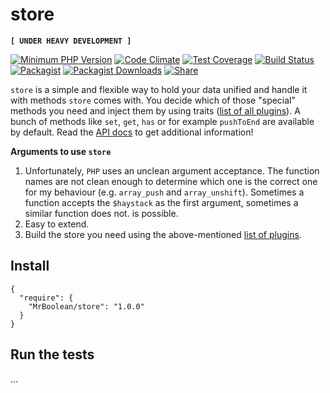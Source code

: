 # store
**`[ UNDER HEAVY DEVELOPMENT ]`**

[![Minimum PHP Version](https://img.shields.io/badge/php-%3E%3D%205.5-8892BF.svg?style=flat-square)](https://php.net/)
[![Code Climate](https://codeclimate.com/github/MrBoolean/store/badges/gpa.svg)](https://codeclimate.com/github/MrBoolean/store)
[![Test Coverage](https://codeclimate.com/github/MrBoolean/store/badges/coverage.svg)](https://codeclimate.com/github/MrBoolean/store/coverage)
[![Build Status](https://travis-ci.org/MrBoolean/store.svg?branch=master)](https://travis-ci.org/MrBoolean/store)
[![Packagist](https://img.shields.io/packagist/v/MrBoolean/store.svg)](https://packagist.org/packages/MrBoolean/store)
[![Packagist Downloads](https://img.shields.io/packagist/dm/MrBoolean/store.svg)](https://packagist.org/packages/MrBoolean/store)
[![Share](https://img.shields.io/twitter/url/http/github.com/MrBoolean/store.svg?style=social)](https://twitter.com/intent/tweet?status=http://github.com/MrBoolean/store)

`store` is a simple and flexible way to hold your data unified and handle it with methods `store` comes with. You decide which of those "special" methods you need and inject them by using traits ([list of all plugins](https://github.com/MrBoolean/store/tree/master/src/Store/Plugin)). A bunch of methods like `set`, `get`, `has` or for example `pushToEnd` are available by default. Read the [API docs](https://github.com/MrBoolean/store/blob/master/API.md) to get additional information!

**Arguments to use `store`**

1. Unfortunately, `PHP` uses an unclean argument acceptance. The function names are not clean enough to determine which one is the correct one for my behaviour (e.g. `array_push` and `array_unshift`). Sometimes a function accepts the `$haystack` as the first argument, sometimes a similar function does not. is possible.
1. Easy to extend.
1. Build the store you need using the above-mentioned [list of plugins](https://github.com/MrBoolean/store/tree/master/src/Store/Plugin).

## Install
```
{
  "require": {
    "MrBoolean/store": "1.0.0"
  }
}
```

## Run the tests
...